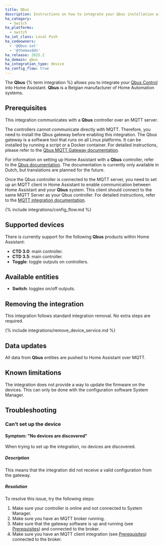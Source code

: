 ```yaml
---
title: Qbus
description: Instructions on how to integrate your Qbus installation with Home Assistant.
ha_category:
  - Switch
ha_platforms:
  - switch
ha_iot_class: Local Push
ha_codeowners:
  - '@Qbus-iot'
  - '@thomasddn'
ha_release: 2025.2
ha_domain: qbus
ha_integration_type: device
ha_config_flow: true
---
```


The **Qbus** {% term integration %} allows you to integrate your [Qbus Control](https://www.qbus.be) into Home Assistant. **Qbus** is a Belgian manufacturer of Home Automation systems.

## Prerequisites

This integration communicates with a **Qbus** controller over an MQTT server.

The controllers cannot communicate directly with MQTT. Therefore, you need to install the Qbus gateway before enabling this integration. The Qbus gateway is a software tool that runs on all Linux platforms. It can be installed by running a script or a Docker container. For detailed instructions, please refer to the [Qbus MQTT Gateway documentation](https://github.com/Qbus-iot/qbus-mqttgw).

For information on setting up Home Assistant with a **Qbus** controller, refer to the [Qbus documentation](https://iot.qbus.be/). The documentation is currently only available in Dutch, but translations are planned for the future.

Once the Qbus controller is connected to the MQTT server, you need to set up an MQTT client in Home Assistant to enable communication between Home Assistant and your **Qbus** system. This client should connect to the same MQTT Server as your Qbus controller. For detailed instructions, refer to the [MQTT integration documentation](https://www.home-assistant.io/integrations/mqtt/).

{% include integrations/config_flow.md %}

## Supported devices

There is currently support for the following **Qbus** products within Home Assistant:

- **CTD 3.0**: main controller.
- **CTD 3.5**: main controller.
- **Toggle**: toggle outputs on controllers.

## Available entities

- **Switch**: toggles on/off outputs.

## Removing the integration

This integration follows standard integration removal. No extra steps are required.

{% include integrations/remove_device_service.md %}

## Data updates

All data from **Qbus** entities are pushed to Home Assistant over MQTT.

## Known limitations

The integration does not provide a way to update the firmware on the devices. This can only be done with the configuration software System Manager.

## Troubleshooting

### Can’t set up the device

#### Symptom: "No devices are discovered"

When trying to set up the integration, no devices are discovered.

##### Description

This means that the integration did not receive a valid configuration from the gateway.

##### Resolution

To resolve this issue, try the following steps:

1. Make sure your controller is online and not connected to System Manager.
2. Make sure you have an MQTT broker running.
3. Make sure that the gateway software is up and running (see [Prerequisites](#prerequisites)) and connected to the broker.
4. Make sure you have an MQTT client integration (see [Prerequisites](#prerequisites)) connected to the broker.
